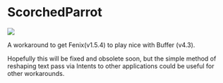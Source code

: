 ScorchedParrot
==============
![](http://mattfenlon.com/img/scorchedparrot_logo.png)

A workaround to get Fenix(v1.5.4) to play nice with Buffer (v4.3).

Hopefully this will be fixed and obsolete soon, but the simple method of reshaping text pass via Intents to other applications could be useful for other workarounds.

